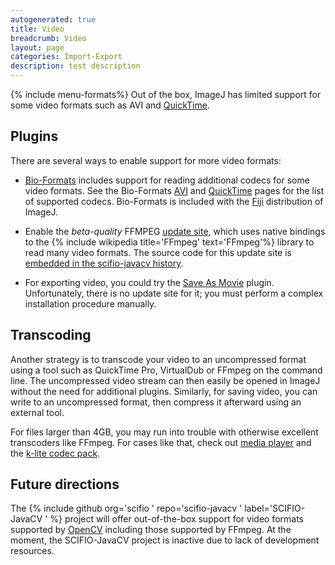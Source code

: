 ```yaml
---
autogenerated: true
title: Video
breadcrumb: Video
layout: page
categories: Import-Export
description: test description
---
```


{% include menu-formats%}
Out of the box, ImageJ has limited support for some video formats such as AVI and [QuickTime](QuickTime ).

Plugins
-------

There are several ways to enable support for more video formats:

-   [Bio-Formats](Bio-Formats ) includes support for reading additional codecs for some video formats. See the Bio-Formats [AVI](https://www.openmicroscopy.org/site/support/bio-formats5.4/formats/avi.html) and [QuickTime](https://www.openmicroscopy.org/site/support/bio-formats/formats/quicktime-movie.html) pages for the list of supported codecs. Bio-Formats is included with the [Fiji](Fiji ) distribution of ImageJ.

<!-- -->

-   Enable the *beta-quality* FFMPEG [update site](Update_site ), which uses native bindings to the {% include wikipedia title='FFmpeg' text='FFmpeg'%} library to read many video formats. The source code for this update site is [embedded in the scifio-javacv history](https://github.com/scifio/scifio-javacv/tree/ffmpeg).

<!-- -->

-   For exporting video, you could try the [Save As Movie](https://sites.google.com/site/qingzongtseng/save-as-movie) plugin. Unfortunately, there is no update site for it; you must perform a complex installation procedure manually.

Transcoding
-----------

Another strategy is to transcode your video to an uncompressed format using a tool such as QuickTime Pro, VirtualDub or FFmpeg on the command line. The uncompressed video stream can then easily be opened in ImageJ without the need for additional plugins. Similarly, for saving video, you can write to an uncompressed format, then compress it afterward using an external tool.

For files larger than 4GB, you may run into trouble with otherwise excellent transcoders like FFmpeg. For cases like that, check out [media player](https://www.videolan.org/vlc/VLC) and the [k-lite codec pack](https://www.codecguide.com/download_kl.htm).

Future directions
-----------------

The {% include github org='scifio ' repo='scifio-javacv ' label='SCIFIO-JavaCV ' %} project will offer out-of-the-box support for video formats supported by [OpenCV](OpenCV ) including those supported by FFmpeg. At the moment, the SCIFIO-JavaCV project is inactive due to lack of development resources.


